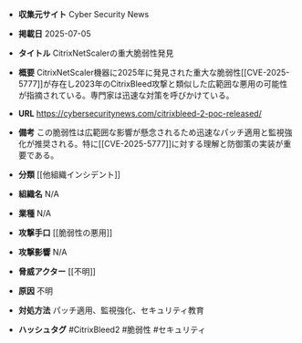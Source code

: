 - **収集元サイト**
Cyber Security News

- **掲載日**
2025-07-05

- **タイトル**
CitrixNetScalerの重大脆弱性発見

- **概要**
CitrixNetScaler機器に2025年に発見された重大な脆弱性[[CVE-2025-5777]]が存在し2023年のCitrixBleed攻撃と類似した広範囲な悪用の可能性が指摘されている。専門家は迅速な対策を呼びかけている。

- **URL**
https://cybersecuritynews.com/citrixbleed-2-poc-released/

- **備考**
この脆弱性は広範囲な影響が懸念されるため迅速なパッチ適用と監視強化が推奨される。特に[[CVE-2025-5777]]に対する理解と防御策の実装が重要である。

- **分類**
[[他組織インシデント]]

- **組織名**
N/A

- **業種**
N/A

- **攻撃手口**
[[脆弱性の悪用]]

- **攻撃影響**
N/A

- **脅威アクター**
[[不明]]

- **原因**
不明

- **対処方法**
パッチ適用、監視強化、セキュリティ教育

- **ハッシュタグ**
#CitrixBleed2 #脆弱性 #セキュリティ
